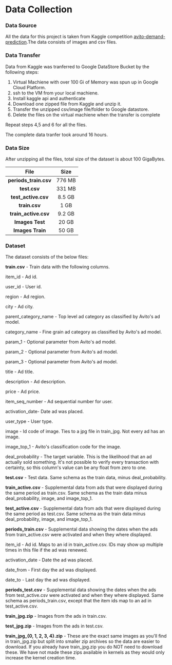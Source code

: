 # Data Collection
### Data Source 
All the data for this project is taken from Kaggle competition [avito-demand-prediction](https://www.kaggle.com/c/avito-demand-prediction/).The data consists of images and csv files.
### Data Transfer 
Data from Kaggle was tranferred to Google DataStore Bucket by the following steps: 
1) Virtual Machiene with over 100 Gi of Memory was spun up in Google Cloud Platform.
2) ssh to the VM from your local machiene.
3) Install kaggle api and authenticate
4) Download one zipped file from Kaggle and unzip it.
5) Transfer the unzipped csv/image file/folder to Google datastore.
6) Delete the files on the virtual machiene when the transfer is complete

Repeat steps 4,5 and 6 for all the files.

The complete data tranfer took around 16 hours.

### Data Size

After unzipping all the files, total size of the dataset is about 100 GigaBytes.

| File | Size  |
| :---:   | :-: |
| **periods_train.csv** | 776 MB |
| **test.csv** | 331 MB |
| **test_active.csv** | 8.5 GB |
| **train.csv** | 1 GB |
| **train_active.csv** |  9.2 GB |
| **Images Test** | 20 GB |
| **Images Train** | 50 GB |


### Dataset
The dataset consists of the below files:

**train.csv** - Train data with the following columns. 

item_id - Ad id. 

user_id - User id.

region - Ad region.

city - Ad city.

parent_category_name - Top level ad category as classified by Avito's ad model.

category_name - Fine grain ad category as classified by Avito's ad model.

param_1 - Optional parameter from Avito's ad model.

param_2 - Optional parameter from Avito's ad model.

param_3 - Optional parameter from Avito's ad model.

title - Ad title.

description - Ad description.

price - Ad price.

item_seq_number - Ad sequential number for user.

activation_date- Date ad was placed.

user_type - User type.

image - Id code of image. Ties to a jpg file in train_jpg. Not every ad has an image.

image_top_1 - Avito's classification code for the image.

deal_probability - The target variable. This is the likelihood that an ad actually sold something. It's not possible to verify every transaction with certainty, so this column's value can be any float from zero to one.

**test.csv** - Test data. Same schema as the train data, minus deal_probability.

**train_active.csv** - Supplemental data from ads that were displayed during the same period as train.csv. Same schema as the train data minus deal_probability, image, and image_top_1.

**test_active.csv** - Supplemental data from ads that were displayed during the same period as test.csv. Same schema as the train data minus deal_probability, image, and image_top_1.

**periods_train.csv** - Supplemental data showing the dates when the ads from train_active.csv were activated and when they where displayed.

item_id - Ad id. Maps to an id in train_active.csv. IDs may show up multiple times in this file if the ad was renewed.

activation_date - Date the ad was placed.

date_from - First day the ad was displayed.

date_to - Last day the ad was displayed.

**periods_test.csv** - Supplemental data showing the dates when the ads from test_active.csv were activated and when they where displayed. Same schema as periods_train.csv, except that the item ids map to an ad in test_active.csv.

**train_jpg.zip** - Images from the ads in train.csv.

**test_jpg.zip** - Images from the ads in test.csv.

**train_jpg_{0, 1, 2, 3, 4}.zip** - These are the exact same images as you'll find in train_jpg.zip but split into smaller zip archives so the data are easier to download. If you already have train_jpg.zip you do NOT need to download these. We have not made these zips available in kernels as they would only increase the kernel creation time.





